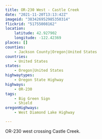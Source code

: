 ```yaml
---
title: OR-230 West - Castle Creek
date: "2021-11-20T13:13:42Z"
imageid: "383426952985350314"
flickrid: "51755008162"
location:
    latitude: 42.927902
    longitude: -122.42369
places: []
counties:
    - Jackson County|Oregon|United States
countries:
    - United States
states:
    - Oregon|United States
highwaytypes:
    - Oregon State Highway
highways:
    - OR-230
tags:
    - Big Green Sign
    - Shield
oregonHighways:
    - West Diamond Lake Highway

---
```

OR-230 west crossing Castle Creek.